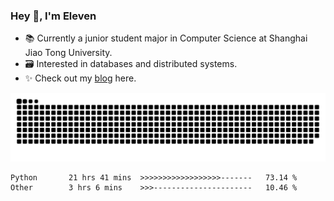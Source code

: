 ### Hey 👋, I'm Eleven

- 📚 Currently a junior student major in Computer Science at Shanghai Jiao Tong University.
- 🗃️ Interested in databases and distributed systems.
- ✨ Check out my [blog](https://blog.eleven.wiki) here.

![github contribution grid snake animation](https://raw.githubusercontent.com/El-even-11/El-even-11/output/github-contribution-grid-snake.svg)

<!--START_SECTION:waka-->

```text
Python       21 hrs 41 mins  >>>>>>>>>>>>>>>>>>-------   73.14 %
Other        3 hrs 6 mins    >>>----------------------   10.46 %
```

<!--END_SECTION:waka-->
